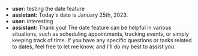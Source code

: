 - **user:** testing the date feature
- **assistant:** Today's date is January 25th, 2023.
- **user:** interesting
- **assistant:** Thank you! The date feature can be helpful in various situations, such as scheduling appointments, tracking events, or simply keeping track of time. If you have any specific questions or tasks related to dates, feel free to let me know, and I'll do my best to assist you.
